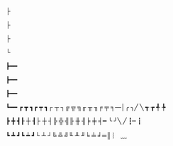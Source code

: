 ├

├

├

└ 

┣━━

┣━━

┣━━

┗━━
┏ ┳ ┓┏ ┯ ┓┌ ┬ ┐╔ ╦ ╗╓ ╥ ╖╒ ╤ ╕—│╭ ╮╱ ╲ ┱ ┲ ╃ ╄

┣ ╋ ┫┠ ┼ ┨├ ┼ ┤╠ ╬ ╣╟ ╫ ╢╞ ╪ ╡━ ╰ ╯╲ ╱ ┇┅ ┋

┗ ┻ ┛┗ ┷ ┛└ ┴ ┘╚ ╩ ╝╙ ╨ ╜╘ ╧ ╛═║ ︴ ﹏ 